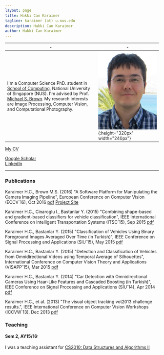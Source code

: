 ```yaml
---
layout: page
title: Hakki Can Karaimer
tagline: karaimer (at) u.nus.edu
description: Hakki Can Karaimer
author: Hakki Can Karaimer
---
```


| - | - |
|---|---|
| I'm a Computer Science PhD. student in [School of Computing](http://www.comp.nus.edu.sg/), National University of Singapore (NUS). I'm advised by Prof. [Michael S. Brown](https://www.comp.nus.edu.sg/~brown/). My research interests are Image Processing, Computer Vision, and Computational Photography.    | ![](/image/profile_pic.png){:height="320px" width="240px"} |

[My CV](/Hakki_Can_Karaimer_CV.pdf)  

[Google Scholar](https://scholar.google.co.uk/citations?user=jhlnGS4AAAAJ&hl=en)  
[LinkedIn](https://www.linkedin.com/in/karaimer)  

---

### Publications  

Karaimer H.C., Brown M.S.  (2016) "A Software Platform for Manipulating the Camera Imaging Pipeline", European Conference on Computer Vision (ECCV`16),  Oct 2016 [pdf](/paper/karaimer_eccv16.pdf) [Project Site](https://karaimer.github.io/camera-pipeline)  

Karaimer H.C., Cinaroglu I., Bastanlar Y.  (2015) "Combining shape-based and gradient-based classifiers for vehicle classification", IEEE International Conference on Intelligent Transportation Systems (ITSC`15), Sep 2015 [pdf](/paper/null.pdf)  

Karaimer H.C., Bastanlar Y.  (2015) "Classification of Vehicles Using Binary Foreground Images Averaged Over Time (in Turkish)", IEEE Conference on Signal Processing and Applications (SIU`15), May 2015 [pdf](/paper/null.pdf)  

Karaimer H.C., Bastanlar Y.  (2015) "Detection and Classification of Vehicles from Omnidirectional Videos using Temporal Average of Silhouettes", International Conference on Computer Vision Theory and Applications (VISAPP`15), Mar 2015 [pdf](/paper/null.pdf)  

Karaimer H.C., Bastanlar Y.  (2014) "Car Detection with Omnidirectional Cameras Using Haar-Like Features and Cascaded Boosting (in Turkish)", IEEE Conference on Signal Processing and Applications (SIU`14), Apr 2014 [pdf](/paper/null.pdf)  

Karaimer H.C., et al.  (2013) "The visual object tracking vot2013 challenge results.", IEEE International Conference on Computer Vision Workshops (ICCVW`13), Dec 2013 [pdf](/paper/null.pdf)  

### Teaching  

#### Sem 2, AY15/16:  
 
I was a teaching assistant for [CS2010: Data Structures and Algorithms II](http://www.comp.nus.edu.sg/~brown/cs2010/)  
